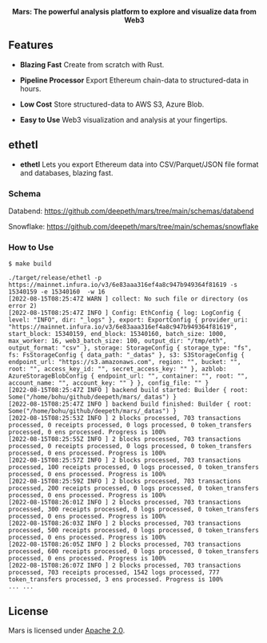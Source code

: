 <p align="center"><b>Mars: The powerful analysis platform to explore and visualize data from Web3</b></p>

## Features

- __Blazing Fast__ Create from scratch with Rust.

- __Pipeline Processor__ Export Ethereum chain-data to structured-data in hours.

- __Low Cost__ Store structured-data to AWS S3, Azure Blob.

- __Easy to Use__ Web3 visualization and analysis at your fingertips.

## ethetl

- __ethetl__ Lets you export Ethereum data into CSV/Parquet/JSON file format and databases, blazing fast.

### Schema

Databend:
https://github.com/deepeth/mars/tree/main/schemas/databend

Snowflake:
https://github.com/deepeth/mars/tree/main/schemas/snowflake


### How to Use

```shell
$ make build

./target/release/ethetl -p https://mainnet.infura.io/v3/6e83aaa316ef4a8c947b949364f81619 -s 15340159 -e 15340160  -w 16
[2022-08-15T08:25:47Z WARN ] collect: No such file or directory (os error 2)
[2022-08-15T08:25:47Z INFO ] Config: EthConfig { log: LogConfig { level: "INFO", dir: "_logs" }, export: ExportConfig { provider_uri: "https://mainnet.infura.io/v3/6e83aaa316ef4a8c947b949364f81619", start_block: 15340159, end_block: 15340160, batch_size: 1000, max_worker: 16, web3_batch_size: 100, output_dir: "/tmp/eth", output_format: "csv" }, storage: StorageConfig { storage_type: "fs", fs: FsStorageConfig { data_path: "_datas" }, s3: S3StorageConfig { endpoint_url: "https://s3.amazonaws.com", region: "", bucket: "", root: "", access_key_id: "", secret_access_key: "" }, azblob: AzureStorageBlobConfig { endpoint_url: "", container: "", root: "", account_name: "", account_key: "" } }, config_file: "" }
[2022-08-15T08:25:47Z INFO ] backend build started: Builder { root: Some("/home/bohu/github/deepeth/mars/_datas") }
[2022-08-15T08:25:47Z INFO ] backend build finished: Builder { root: Some("/home/bohu/github/deepeth/mars/_datas") }
[2022-08-15T08:25:53Z INFO ] 2 blocks processed, 703 transactions processed, 0 receipts processed, 0 logs processed, 0 token_transfers processed, 0 ens processed. Progress is 100%
[2022-08-15T08:25:55Z INFO ] 2 blocks processed, 703 transactions processed, 0 receipts processed, 0 logs processed, 0 token_transfers processed, 0 ens processed. Progress is 100%
[2022-08-15T08:25:57Z INFO ] 2 blocks processed, 703 transactions processed, 100 receipts processed, 0 logs processed, 0 token_transfers processed, 0 ens processed. Progress is 100%
[2022-08-15T08:25:59Z INFO ] 2 blocks processed, 703 transactions processed, 200 receipts processed, 0 logs processed, 0 token_transfers processed, 0 ens processed. Progress is 100%
[2022-08-15T08:26:01Z INFO ] 2 blocks processed, 703 transactions processed, 300 receipts processed, 0 logs processed, 0 token_transfers processed, 0 ens processed. Progress is 100%
[2022-08-15T08:26:03Z INFO ] 2 blocks processed, 703 transactions processed, 500 receipts processed, 0 logs processed, 0 token_transfers processed, 0 ens processed. Progress is 100%
[2022-08-15T08:26:05Z INFO ] 2 blocks processed, 703 transactions processed, 600 receipts processed, 0 logs processed, 0 token_transfers processed, 0 ens processed. Progress is 100%
[2022-08-15T08:26:07Z INFO ] 2 blocks processed, 703 transactions processed, 703 receipts processed, 1542 logs processed, 777 token_transfers processed, 3 ens processed. Progress is 100%
... ...
```

## License

Mars is licensed under [Apache 2.0](LICENSE).
